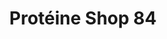 ---
title: "Protéine Shop 84"
url: /pertuis/proteine-shop-84/
shop: les compléments alimentaires
---